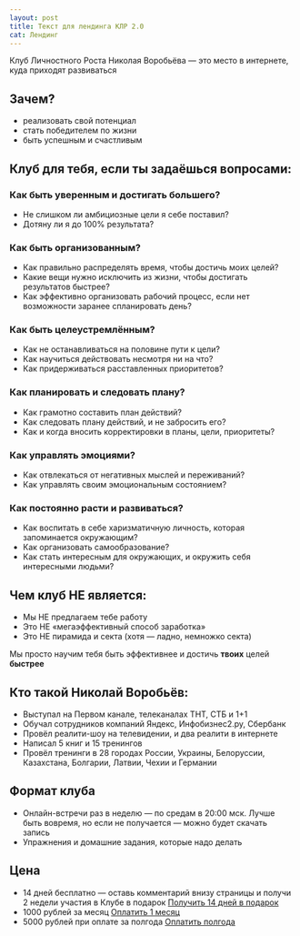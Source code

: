 ```yaml
---
layout: post
title: Текст для лендинга КЛР 2.0
cat: Лендинг
---
```


Клуб Личностного Роста Николая Воробьёва — это место в интернете, куда приходят развиваться

## Зачем?

- реализовать свой потенциал
- стать победителем по жизни
- быть успешным и счастливым

## Клуб для тебя, если ты задаёшься вопросами:

### Как быть уверенным и достигать большего?

- Не слишком ли амбициозные цели я себе поставил?
- Дотяну ли я до 100% результата?

### Как быть организованным?

- Как правильно распределять время, чтобы достичь моих целей?
- Какие вещи нужно исключить из жизни, чтобы достигать результатов быстрее?
- Как эффективно организовать рабочий процесс, если нет возможности заранее спланировать день?

### Как быть целеустремлённым?

- Как не останавливаться на половине пути к цели?
- Как научиться действовать несмотря ни на что?
- Как придерживаться расставленных приоритетов?

### Как планировать и следовать плану?

- Как грамотно составить план действий?
- Как следовать плану действий, и не забросить его?
- Как и когда вносить корректировки в планы, цели, приоритеты?

### Как управлять эмоциями?

- Как отвлекаться от негативных мыслей и переживаний?
- Как управлять своим эмоциональным состоянием?

### Как постоянно расти и развиваться?

- Как воспитать в себе харизматичную личность, которая запоминается окружающим?
- Как организовать самообразование?
- Как стать интересным для окружающих, и окружить себя интересными людьми?

## Чем клуб НЕ является:

- Мы НЕ предлагаем тебе работу
- Это НЕ «мегаэффективный способ заработка»
- Это НЕ пирамида и секта (хотя — ладно, немножко секта)

Мы просто научим тебя быть эффективнее и достичь **твоих** целей **быстрее**

## Кто такой Николай Воробьёв:

- Выступал на Первом канале, телеканалах ТНТ, СТБ и 1+1
- Обучал сотрудников компаний Яндекс, Инфобизнес2.ру, Сбербанк
- Провёл реалити-шоу на телевидении, и два реалити в интернете
- Написал 5 книг и 15 тренингов
- Провёл тренинги в 28 городах России, Украины, Белоруссии, Казахстана, Болгарии, Латвии, Чехии и Германии


## Формат клуба

- Онлайн-встречи раз в неделю — по средам в 20:00 мск. Лучше быть вовремя, но если не получается — можно будет скачать запись
- Упражнения и домашние задания, которые надо делать

## Цена

- 14 дней бесплатно — оставь комментарий внизу страницы и получи 2 недели участия в Клубе в подарок [Получить 14 дней в подарок]()
- 1000 рублей за месяц [Оплатить 1 месяц]()
- 5000 рублей при оплате за полгода [Оплатить полгода]()
